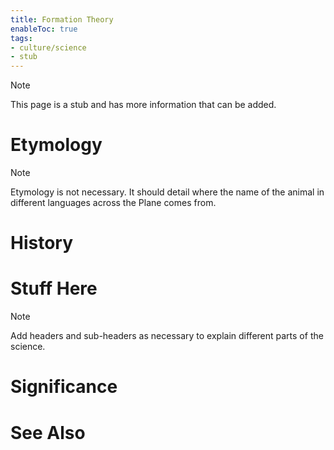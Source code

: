 ```yaml
---
title: Formation Theory
enableToc: true
tags:
- culture/science
- stub
---
```


> [!note]
> This page is a stub and has more information that can be added.

# Etymology
> [!note]
> Etymology is not necessary. It should detail where the name of the animal in different languages across the Plane comes from.

# History

# Stuff Here
> [!note]
> Add headers and sub-headers as necessary to explain different parts of the science.

# Significance

# See Also